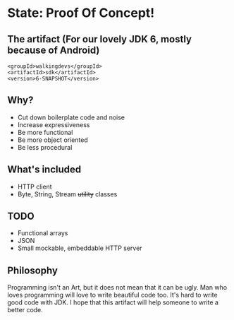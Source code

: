 # State: Proof Of Concept!

## The artifact (For our lovely JDK 6, mostly because of Android)
    <groupId>walkingdevs</groupId>
    <artifactId>sdk</artifactId>
    <version>6-SNAPSHOT</version>

## Why?
- Cut down boilerplate code and noise
- Increase expressiveness
- Be more functional
- Be more object oriented
- Be less procedural

## What's included
- HTTP client
- Byte, String, Stream ~~utility~~ classes

## TODO
- Functional arrays
- JSON
- Small mockable, embeddable HTTP server

## Philosophy
Programming isn't an Art, but it does not mean that it can be ugly.
Man who loves programming will love to write beautiful code too.
It's hard to write good code with JDK. I hope that this artifact will
help someone to write a better code.